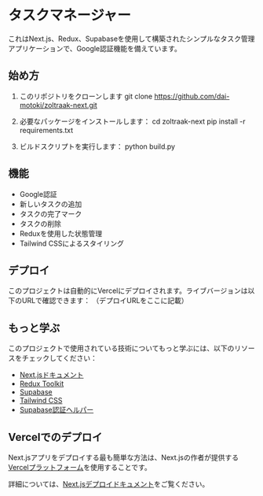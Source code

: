 # タスクマネージャー

これはNext.js、Redux、Supabaseを使用して構築されたシンプルなタスク管理アプリケーションで、Google認証機能を備えています。

## 始め方

1. このリポジトリをクローンします
git clone https://github.com/dai-motoki/zoltraak-next.git

2. 必要なパッケージをインストールします：
    cd zoltraak-next
   pip install -r requirements.txt

3. ビルドスクリプトを実行します：
   python build.py


## 機能

- Google認証
- 新しいタスクの追加
- タスクの完了マーク
- タスクの削除
- Reduxを使用した状態管理
- Tailwind CSSによるスタイリング

## デプロイ

このプロジェクトは自動的にVercelにデプロイされます。ライブバージョンは以下のURLで確認できます：
（デプロイURLをここに記載）

## もっと学ぶ

このプロジェクトで使用されている技術についてもっと学ぶには、以下のリソースをチェックしてください：

- [Next.jsドキュメント](https://nextjs.org/docs)
- [Redux Toolkit](https://redux-toolkit.js.org/)
- [Supabase](https://supabase.io/docs)
- [Tailwind CSS](https://tailwindcss.com/docs)
- [Supabase認証ヘルパー](https://supabase.com/docs/guides/auth/auth-helpers/nextjs)

## Vercelでのデプロイ

Next.jsアプリをデプロイする最も簡単な方法は、Next.jsの作者が提供する[Vercelプラットフォーム](https://vercel.com/new?utm_medium=default-template&filter=next.js&utm_source=create-next-app&utm_campaign=create-next-app-readme)を使用することです。

詳細については、[Next.jsデプロイドキュメント](https://nextjs.org/docs/deployment)をご覧ください。


